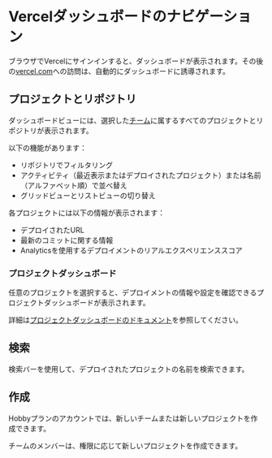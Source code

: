 # Vercelダッシュボードのナビゲーション

ブラウザでVercelにサインインすると、ダッシュボードが表示されます。その後の[vercel.com](https://vercel.com)への訪問は、自動的にダッシュボードに誘導されます。

## プロジェクトとリポジトリ

ダッシュボードビューには、選択した[チーム](/docs/dashboard-features#scope-selector)に属するすべてのプロジェクトとリポジトリが表示されます。

以下の機能があります：

- リポジトリでフィルタリング
- アクティビティ（最近表示またはデプロイされたプロジェクト）または名前（アルファベット順）で並べ替え
- グリッドビューとリストビューの切り替え

各プロジェクトには以下の情報が表示されます：

- デプロイされたURL
- 最新のコミットに関する情報
- Analyticsを使用するデプロイメントのリアルエクスペリエンススコア

### プロジェクトダッシュボード

任意のプロジェクトを選択すると、デプロイメントの情報や設定を確認できるプロジェクトダッシュボードが表示されます。

詳細は[プロジェクトダッシュボードのドキュメント](/docs/projects/project-dashboard)を参照してください。

## 検索

検索バーを使用して、デプロイされたプロジェクトの名前を検索できます。

## 作成

Hobbyプランのアカウントでは、新しいチームまたは新しいプロジェクトを作成できます。

チームのメンバーは、権限に応じて新しいプロジェクトを作成できます。
